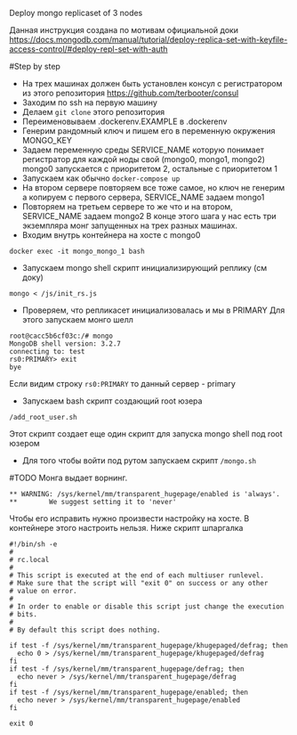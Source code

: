 Deploy mongo replicaset of 3 nodes

Данная инструкция создана по мотивам официальной доки
https://docs.mongodb.com/manual/tutorial/deploy-replica-set-with-keyfile-access-control/#deploy-repl-set-with-auth

#Step by step
* На трех машинах должен быть установлен консул с регистратором из этого репозитория
 https://github.com/terbooter/consul
* Заходим по ssh на первую машину
* Делаем `git clone` этого репозитория
* Переименовываем .dockerenv.EXAMPLE в .dockerenv
* Генерим рандомный ключ и пишем его в переменную окружения MONGO_KEY
* Задаем переменную среды SERVICE_NAME которую понимает регистратор для каждой ноды свой (mongo0, mongo1, mongo2)
mongo0 запускается с приоритетом 2, остальные с приоритетом 1
* Запускаем как обычно `docker-compose up`
* На втором сервере повторяем все тоже самое, но ключ не генерим а копируем с первого сервера, SERVICE_NAME задаем mongo1 
* Повторяем на третьем сервере то же что и на втором, SERVICE_NAME задаем mongo2
В конце этого шага у нас есть три экземпляра монг запущенных на трех разных машинах.
* Входим внутрь контейнера на хосте с mongo0
```
docker exec -it mongo_mongo_1 bash
```
* Запускаем mongo shell скрипт инициализирующий реплику (см доку)
```
mongo < /js/init_rs.js
```
* Проверяем, что репликасет инициализовалась и мы в PRIMARY
Для этого запускаем монго шелл
```
root@cacc5b6cf03c:/# mongo
MongoDB shell version: 3.2.7
connecting to: test
rs0:PRIMARY> exit
bye
```
Если видим строку `rs0:PRIMARY` то данный сервер -  primary
* Запускаем bash скрипт создающий root юзера
```
/add_root_user.sh
```
Этот скрипт создает еще один скрипт для запуска mongo shell под root юзером 
* Для того чтобы войти под рутом запускаем скрипт `/mongo.sh`


#TODO
Монга выдает ворнинг. 
```
** WARNING: /sys/kernel/mm/transparent_hugepage/enabled is 'always'.
**        We suggest setting it to 'never'
```

Чтобы его исправить нужно произвести настройку на хосте. В контейнере этого настроить нельзя.
Ниже скрипт шпаргалка
```
#!/bin/sh -e
#
# rc.local
#
# This script is executed at the end of each multiuser runlevel.
# Make sure that the script will "exit 0" on success or any other
# value on error.
#
# In order to enable or disable this script just change the execution
# bits.
#
# By default this script does nothing.

if test -f /sys/kernel/mm/transparent_hugepage/khugepaged/defrag; then
  echo 0 > /sys/kernel/mm/transparent_hugepage/khugepaged/defrag
fi
if test -f /sys/kernel/mm/transparent_hugepage/defrag; then
  echo never > /sys/kernel/mm/transparent_hugepage/defrag
fi
if test -f /sys/kernel/mm/transparent_hugepage/enabled; then
  echo never > /sys/kernel/mm/transparent_hugepage/enabled
fi

exit 0
```